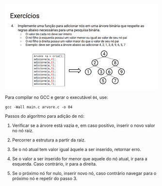 ![4](../img/4.png)

Para compilar no GCC e gerar o executável ```04```, use:

```gcc -Wall main.c arvore.c -o 04```

Passos do algoritmo para adição de nó:

1. Verificar se a árvore está vazia e, em caso positivo, inserir o novo valor no nó raiz.

2. Percorrer a estrutura a partir da raiz.

3. Se o nó atual tem valor igual àquele a ser inserido, retornar erro.

4. Se o valor a ser inserido for menor que aquele do nó atual, ir para a esquerda. Caso contrário, ir para a direita.

5. Se o próximo nó for nulo, inserir novo nó, caso contrário navegar para o próximo nó e repetir do passo 3.